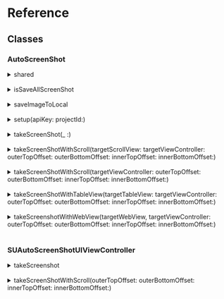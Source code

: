 # Reference

## Classes

### AutoScreenShot

<details>
<summary>shared</summary>

##### Explanation
shared instance for access AutoScreenShot method and property.
</details>
<br>

<details>
<summary>isSaveAllScreenShot</summary>

##### Explanation
This is a flag indicating whether to save all screenshots to the device when multiple screenshots are taken and combined for a screen that requires scrolling.
Default is false

##### Declaration
```swift
public var isSaveAllScreenShot: Bool { get set }
```
</details>

<br>

<details>
<summary>saveImageToLocal</summary>

##### Explanation
Whether to save the screenshot to the device or not.
Default is true.

##### Declaration
```swift
public var saveImageToLocal: Bool { get set }
```
</details>
<br>
<details>
<summary>setup(apiKey: projectId:)</summary>

##### Explanation
A method to prepare for using SwiftAutoScreenShot.
Please make sure to call this method before using any other methods. 

##### Declaration

```swift
public func setup(apiKey: String, projectId: String) 
```

##### Parameters
- `apiKey`: The API Key obtained from the project page
- `projectId`: The Project ID obtained form project page URL
</details>
<br>

<details>
<summary>takeScreenShot(_ :)</summary>

##### Explanation
It takes a simple one-screen screenshot.

##### Declaration

```swift
public func takeScreenShot(_ targetViewController: UIViewController)
```

##### Parameters
- `targetViewController`: The UIViewController that is the target for taking screenshots
</details>

<br>

<details>
<summary>takeScreenShotWithScroll(targetScrollView:
                                  targetViewController:
                                  outerTopOffset:
                                  outerBottomOffset:
                                  innerTopOffset:
                                  innerBottomOffset:)</summary>

##### Explanation
It takes screenshots while scrolling vertically through the screen. You specify the UIScrollView you want to scroll.

##### Declaration
```swift
public func takeScreenShotWithScroll(targetScrollView: UIScrollView, 
                                     targetViewController: UIViewController,
                                     outerTopOffset: CGFloat,
                                     outerBottomOffset: CGFloat,
                                     innerTopOffset: CGFloat,
                                     innerBottomOffset: CGFloat)
```

##### Parameters
- `targetScrollView`: The UI element in the screen that you want to scroll
- `targetViewController`: The UIViewController that is the target for taking screenshots which contains targetScrollView
- `outerTopOffset`: The height (offset) of the upper UI elements outside of the targetScrollView that you want to exclude from the screen when taking screenshots while scrolling. For example, a UINavigationBar.
- `outerBottomOffset`: A similar parameter to outerOffset, but for UI elements located at the bottom of the screen, such as a TabBar.
- `innerTopOffset`: The height (offset) of the upper UI elements inside the targetScrollView that you want to exclude from the screen when taking screenshots while scrolling. For example, a floating button at the top of the screen that follows the scroll.
- `innerBottomOFfset`: A similar parameter to innerTopOffset, but for UI elemtns located at the bottom of the screen.
</details>
<br>


<details>
<summary>takeScreenShotWithScroll(targetViewController:
                                  outerTopOffset:
                                  outerBottomOffset:
                                  innerTopOffset:
                                  innerBottomOffset:)</summary>

##### Explanation
It takes screenshots while scrolling vertically through the screen. It automatically finds the UI element to scroll from within the targetViewController.
##### Declaration
```swift
public func takeScreenShotWithScroll(targetViewController: UIViewController,
                                     outerTopOffset: CGFloat,
                                     outerBottomOffset: CGFloat,
                                     innerTopOffset: CGFloat,
                                     innerBottomOffset: CGFloat)
```
##### Parameters
Apart from the absence of the targetScrollView, it functions in the same way as the method above. 
</details>
<br>

<details>
<summary>takeScreenShotWithTableView(targetTableView:
                                     targetViewController:
                                     outerTopOffset:
                                     outerBottomOffset:
                                     innerTopOffset: 
                                     innerBottomOffset:)</summary>

##### Explanation
It takes screenshots while scrolling vertically through the screen. You specify the UITableView you want to scroll.
As a preliminary step to taking a screenshot, it scrolls the UITableView down to the bottom once. 

##### Declaration
```swift
public func takeScreenShotWithTableView(targetTableView: UITableView,
                                        targetViewController: UIViewController,
                                        outerTopOffset: CGFloat,
                                        outerBottomOffset: CGFloat,
                                        innerTopOffset: CGFloat, 
                                        innerBottomOffset: CGFloat) 
```
##### Parameters
Except for the scrolling UI changing from UIScrollView to UITableView, it is exactly the same as takeScreenShotWithScrollView.
</details>

<br>

<details>
<summary>takeScreenshotWithWebView(targetWebView,
                                   targetViewController:
                                   outerTopOffset:
                                   outerBottomOffset:
                                   innerTopOffset:
                                   innerBottomOffset:)</summary>

##### Explanation 
It takes screenshots while scrolling vertically through the screen. You specify the WKWebView you want to scroll.
Since the web content may not load in time, it scrolls the WebView to the bottom once before taking a screenshot.

##### Declaration
```swift
public func takeScreenshotWithWebView(targetWebView: WKWebView,
                                      targetViewController: UIViewController,
                                      outerTopOffset: CGFloat,
                                      outerBottomOffset: CGFloat,
                                      innerTopOffset: CGFloat,
                                      innerBottomOffset: CGFloat)
```

##### Parameters
Except for the scrolling UI changing from UIScrollView to WKWebView, it is exactly the same as takeScreenShotWithScrollView.
</details>

<br>

### SUAutoScreenShotUIViewController

<details>
<summary>takeScreenshot</summary>

##### Explanation
It takes a simple one-screen screenshot.

##### Declaration
```swift
public func takeScreenshot()
```

</details>

<br>

<details>
<summary>takeScreenShotWithScroll(outerTopOffset: 
                                  outerBottomOffset:
                                  innerTopOffset:
                                  innerBottomOffset:)</summary>

##### Explanation
This is the method to use when the screen scrolls, like in a ListView. It takes screenshots while scrolling vertically and eventually combines them to create a single screenshot.

##### Declaration
```swift
public func takeScreenShotWithScroll(outerTopOffset: CGFloat,
                                     outerBottomOffset: CGFloat,
                                     innerTopOffset: CGFloat, 
                                     innerBottomOffset: CGFloat)
```

##### Parameters
- `outerTopOffset`: The height (offset) of the upper UI elements outside of the scroll view that you want to exclude from the screen when taking screenshots while scrolling. For example, a NavigationStack.
- `outerBottomOffset`: A similar parameter to outerOffset, but for UI elements located at the bottom of the screen, such as a TabView.
- `innerTopOffset`: The height (offset) of the upper UI elements inside the scroll view that you want to exclude from the screen when taking screenshots while scrolling. For example, a floating button at the top of the screen that follows the scroll.
- `innerBottomOffset`: A similar parameter to innerTopOffset, but for UI elemtns located at the bottom of the screen.
</details>
